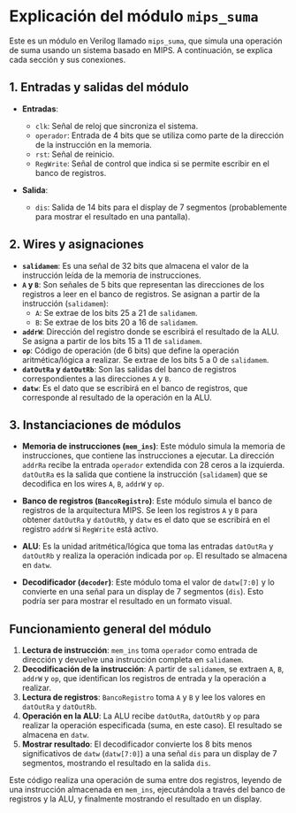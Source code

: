 # Explicación del módulo `mips_suma`

Este es un módulo en Verilog llamado `mips_suma`, que simula una operación de suma usando un sistema basado en MIPS. A continuación, se explica cada sección y sus conexiones.

## 1. Entradas y salidas del módulo

- **Entradas**:
  - `clk`: Señal de reloj que sincroniza el sistema.
  - `operador`: Entrada de 4 bits que se utiliza como parte de la dirección de la instrucción en la memoria.
  - `rst`: Señal de reinicio.
  - `RegWrite`: Señal de control que indica si se permite escribir en el banco de registros.

- **Salida**:
  - `dis`: Salida de 14 bits para el display de 7 segmentos (probablemente para mostrar el resultado en una pantalla).

## 2. Wires y asignaciones

- **`salidamem`**: Es una señal de 32 bits que almacena el valor de la instrucción leída de la memoria de instrucciones.
- **`A` y `B`**: Son señales de 5 bits que representan las direcciones de los registros a leer en el banco de registros. Se asignan a partir de la instrucción (`salidamem`):
  - `A`: Se extrae de los bits 25 a 21 de `salidamem`.
  - `B`: Se extrae de los bits 20 a 16 de `salidamem`.
- **`addrW`**: Dirección del registro donde se escribirá el resultado de la ALU. Se asigna a partir de los bits 15 a 11 de `salidamem`.
- **`op`**: Código de operación (de 6 bits) que define la operación aritmética/lógica a realizar. Se extrae de los bits 5 a 0 de `salidamem`.
- **`datOutRa` y `datOutRb`**: Son las salidas del banco de registros correspondientes a las direcciones `A` y `B`.
- **`datw`**: Es el dato que se escribirá en el banco de registros, que corresponde al resultado de la operación en la ALU.

## 3. Instanciaciones de módulos

- **Memoria de instrucciones (`mem_ins`)**: Este módulo simula la memoria de instrucciones, que contiene las instrucciones a ejecutar. La dirección `addrRa` recibe la entrada `operador` extendida con 28 ceros a la izquierda. `datOutRa` es la salida que contiene la instrucción (`salidamem`) que se decodifica en los wires `A`, `B`, `addrW` y `op`.
  
- **Banco de registros (`BancoRegistro`)**: Este módulo simula el banco de registros de la arquitectura MIPS. Se leen los registros `A` y `B` para obtener `datOutRa` y `datOutRb`, y `datw` es el dato que se escribirá en el registro `addrW` si `RegWrite` está activo.
  
- **ALU**: Es la unidad aritmética/lógica que toma las entradas `datOutRa` y `datOutRb` y realiza la operación indicada por `op`. El resultado se almacena en `datw`.
  
- **Decodificador (`decoder`)**: Este módulo toma el valor de `datw[7:0]` y lo convierte en una señal para un display de 7 segmentos (`dis`). Esto podría ser para mostrar el resultado en un formato visual.

## Funcionamiento general del módulo

1. **Lectura de instrucción**: `mem_ins` toma `operador` como entrada de dirección y devuelve una instrucción completa en `salidamem`.
2. **Decodificación de la instrucción**: A partir de `salidamem`, se extraen `A`, `B`, `addrW` y `op`, que identifican los registros de entrada y la operación a realizar.
3. **Lectura de registros**: `BancoRegistro` toma `A` y `B` y lee los valores en `datOutRa` y `datOutRb`.
4. **Operación en la ALU**: La ALU recibe `datOutRa`, `datOutRb` y `op` para realizar la operación especificada (suma, en este caso). El resultado se almacena en `datw`.
5. **Mostrar resultado**: El decodificador convierte los 8 bits menos significativos de `datw` (`datw[7:0]`) a una señal `dis` para un display de 7 segmentos, mostrando el resultado en la salida `dis`.

Este código realiza una operación de suma entre dos registros, leyendo de una instrucción almacenada en `mem_ins`, ejecutándola a través del banco de registros y la ALU, y finalmente mostrando el resultado en un display.

